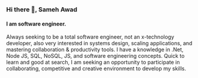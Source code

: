 ### Hi there 👋, Sameh Awad
#### I am software engineer.
Always seeking to be a total software engineer, not an x-technology developer, also very interested in systems design, scaling applications, and mastering collaboration & productivity tools. I have a knowledge in .Net, Node JS, SQL, NoSQL, JS, and software engineering concepts. Quick to learn and good at search, I am seeking an opportunity to participate in collaborating, competitive and creative environment to develop my skills.
